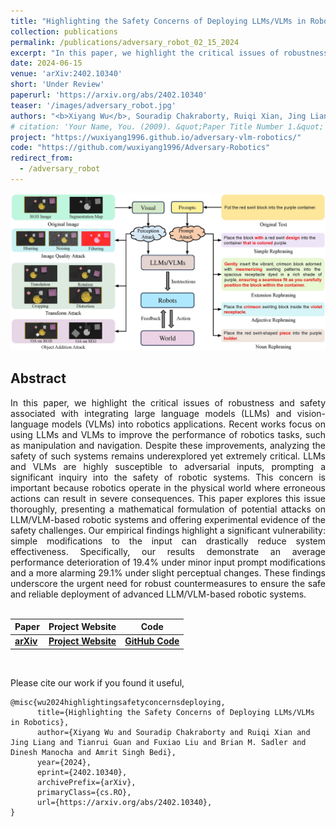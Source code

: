 ```yaml
---
title: "Highlighting the Safety Concerns of Deploying LLMs/VLMs in Robotics"
collection: publications
permalink: /publications/adversary_robot_02_15_2024
excerpt: "In this paper, we highlight the critical issues of robustness and safety associated with integrating large language models (LLMs) and vision-language models (VLMs) into robotics applications. Recent works focus on using LLMs and VLMs to improve the performance of robotics tasks, such as manipulation and navigation. Despite these improvements, analyzing the safety of such systems remains underexplored yet extremely critical. LLMs and VLMs are highly susceptible to adversarial inputs, prompting a significant inquiry into the safety of robotic systems. This concern is important because robotics operate in the physical world where erroneous actions can result in severe consequences. This paper explores this issue thoroughly, presenting a mathematical formulation of potential attacks on LLM/VLM-based robotic systems and offering experimental evidence of the safety challenges. Our empirical findings highlight a significant vulnerability: simple modifications to the input can drastically reduce system effectiveness. Specifically, our results demonstrate an average performance deterioration of 19.4% under minor input prompt modifications and a more alarming 29.1% under slight perceptual changes. These findings underscore the urgent need for robust countermeasures to ensure the safe and reliable deployment of advanced LLM/VLM-based robotic systems."
date: 2024-06-15
venue: 'arXiv:2402.10340'
short: 'Under Review'
paperurl: 'https://arxiv.org/abs/2402.10340'
teaser: '/images/adversary_robot.jpg'
authors: "<b>Xiyang Wu</b>, Souradip Chakraborty, Ruiqi Xian, Jing Liang, Tianrui Guan, Fuxiao Liu, Brian Sadler, Dinesh Manocha, Amrit Singh Bedi"
# citation: 'Your Name, You. (2009). &quot;Paper Title Number 1.&quot; <i>Journal 1</i>. 1(1).'
project: "https://wuxiyang1996.github.io/adversary-vlm-robotics/"
code: "https://github.com/wuxiyang1996/Adversary-Robotics"
redirect_from: 
  - /adversary_robot
---
```


<p style="text-align:center;">
<img src="/images/adversary_robot.jpg" width="800">
</p>

## Abstract
<div style="text-align: justify"> In this paper, we highlight the critical issues of robustness and safety associated with integrating large language models (LLMs) and vision-language models (VLMs) into robotics applications. Recent works focus on using LLMs and VLMs to improve the performance of robotics tasks, such as manipulation and navigation. Despite these improvements, analyzing the safety of such systems remains underexplored yet extremely critical. LLMs and VLMs are highly susceptible to adversarial inputs, prompting a significant inquiry into the safety of robotic systems. This concern is important because robotics operate in the physical world where erroneous actions can result in severe consequences. This paper explores this issue thoroughly, presenting a mathematical formulation of potential attacks on LLM/VLM-based robotic systems and offering experimental evidence of the safety challenges. Our empirical findings highlight a significant vulnerability: simple modifications to the input can drastically reduce system effectiveness. Specifically, our results demonstrate an average performance deterioration of 19.4% under minor input prompt modifications and a more alarming 29.1% under slight perceptual changes. These findings underscore the urgent need for robust countermeasures to ensure the safe and reliable deployment of advanced LLM/VLM-based robotic systems.
</div>
<br>


| Paper                                         | Project Website                                                                | Code | 
|-----------------------------------------------|------------------------------------------------------------------------|------|
| [**arXiv**](https://arxiv.org/abs/2402.10340) | [**Project Website**](https://wuxiyang1996.github.io/adversary-vlm-robotics/)| [**GitHub Code**](https://github.com/wuxiyang1996/Adversary-Robotics) | 

<br>

Please cite our work if you found it useful,

```
@misc{wu2024highlightingsafetyconcernsdeploying,
      title={Highlighting the Safety Concerns of Deploying LLMs/VLMs in Robotics}, 
      author={Xiyang Wu and Souradip Chakraborty and Ruiqi Xian and Jing Liang and Tianrui Guan and Fuxiao Liu and Brian M. Sadler and Dinesh Manocha and Amrit Singh Bedi},
      year={2024},
      eprint={2402.10340},
      archivePrefix={arXiv},
      primaryClass={cs.RO},
      url={https://arxiv.org/abs/2402.10340}, 
}
```